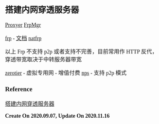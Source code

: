 <font size=4 face='楷体'>

## 搭建内网穿透服务器

[Proxyer](https://github.com/khvysofq/proxyer)
[FrpMgr](https://github.com/Zo3i/frpMgr)

[frp](https://github.com/fatedier/frp) - [文档](https://gofrp.org/docs/)
[natfrp](https://www.natfrp.com/)

以上 Frp 不支持 p2p 或者支持不完善，目前常用作 HTTP 反代，穿透带宽取决于中转服务器带宽

[zerotier](https://www.zerotier.com/) - 虚拟专用网 - 增值付费
[nps](https://github.com/ehang-io/nps) - 支持 p2p 模式

### Reference

[搭建内网穿透服务器](https://developer.aliyun.com/article/749877)

**Create On 2020.09.07, Update On 2020.11.16**

